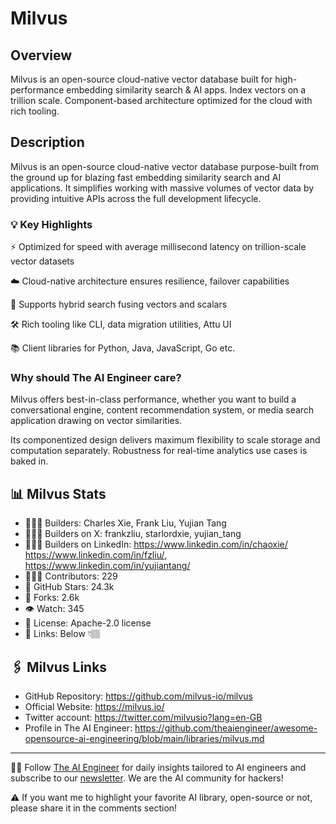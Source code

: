 # Milvus
## Overview
Milvus is an open-source cloud-native vector database built for high-performance embedding similarity search & AI apps. Index vectors on a trillion scale. Component-based architecture optimized for the cloud with rich tooling.

## Description

Milvus is an open-source cloud-native vector database purpose-built from the ground up for blazing fast embedding similarity search and AI applications. It simplifies working with massive volumes of vector data by providing intuitive APIs across the full development lifecycle.

### 💡 Key Highlights

⚡️ Optimized for speed with average millisecond latency on trillion-scale vector datasets

☁️ Cloud-native architecture ensures resilience, failover capabilities

🔎 Supports hybrid search fusing vectors and scalars

🛠️ Rich tooling like CLI, data migration utilities, Attu UI

📚 Client libraries for Python, Java, JavaScript, Go etc.

### Why should The AI Engineer care?

Milvus offers best-in-class performance, whether you want to build a conversational engine, content recommendation system, or media search application drawing on vector similarities.

Its componentized design delivers maximum flexibility to scale storage and computation separately. Robustness for real-time analytics use cases is baked in.


## 📊 Milvus Stats
* 👷🏽‍♀️ Builders: Charles Xie, Frank Liu, Yujian Tang
* 👩🏽‍🏭 Builders on X: frankzliu, starlordxie, yujian_tang
* 👩🏽‍💼 Builders on LinkedIn: https://www.linkedin.com/in/chaoxie/ https://www.linkedin.com/in/fzliu/, https://www.linkedin.com/in/yujiantang/
* 👩🏽‍💻 Contributors: 229
* 💫 GitHub Stars: 24.3k
* 🍴 Forks: 2.6k
* 👁️ Watch: 345
* 🪪 License: Apache-2.0 license
* 🔗 Links: Below 👇🏽

## 🖇️ Milvus Links
* GitHub Repository: https://github.com/milvus-io/milvus
* Official Website: https://milvus.io/
* Twitter account: https://twitter.com/milvusio?lang=en-GB
* Profile in The AI Engineer: https://github.com/theaiengineer/awesome-opensource-ai-engineering/blob/main/libraries/milvus.md

---
🧙🏽 Follow [The AI Engineer](https://www.linkedin.com/company/theaiengineer/) for daily insights tailored to AI engineers and subscribe to our [newsletter](http://theaiengineerco.substack.com). We are the AI community for hackers!

⚠️ If you want me to highlight your favorite AI library, open-source or not, please share it in the comments section!
